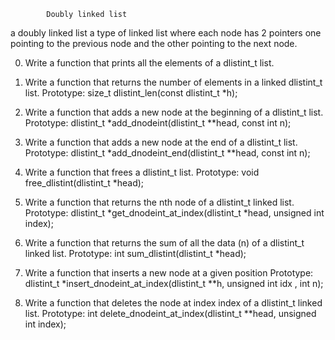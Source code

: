 			Doubly linked list 
a doubly linked list a type of linked list where each node has 2 pointers one pointing to the previous node and the other pointing to the next node.

0. Write a function that prints all the elements of a dlistint_t list.

1. Write a function that returns the number of elements in a linked dlistint_t list.
	Prototype: size_t dlistint_len(const dlistint_t *h);

2. Write a function that adds a new node at the beginning of a dlistint_t list.
	Prototype: dlistint_t *add_dnodeint(dlistint_t **head, const int n);

3. Write a function that adds a new node at the end of a dlistint_t list.
	Prototype: dlistint_t *add_dnodeint_end(dlistint_t **head, const int n);

4. Write a function that frees a dlistint_t list.
	Prototype: void free_dlistint(dlistint_t *head);

5. Write a function that returns the nth node of a dlistint_t linked list.
	Prototype: dlistint_t *get_dnodeint_at_index(dlistint_t *head, unsigned int index);

6. Write a function that returns the sum of all the data (n) of a dlistint_t linked list.
	Prototype: int sum_dlistint(dlistint_t *head);

7. Write a function that inserts a new node at a given position
	Prototype: dlistint_t *insert_dnodeint_at_index(dlistint_t **h, unsigned int idx	, int n);

8. Write a function that deletes the node at index index of a dlistint_t linked list.
	Prototype: int delete_dnodeint_at_index(dlistint_t **head, unsigned int index);

